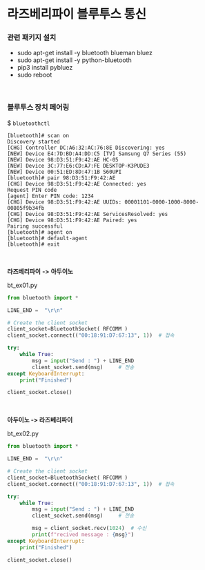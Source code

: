 # 라즈베리파이 블루투스 통신

### 관련 패키지 설치

-   sudo apt-get install -y bluetooth blueman bluez
-   sudo apt-get install -y python-bluetooth
-   pip3 install pybluez
-   sudo reboot

<br>

### 블루투스 장치 페어링

$ `bluetoothctl`

```
[bluetooth]# scan on
Discovery started
[CHG] Controller DC:A6:32:AC:76:8E Discovering: yes
[NEW] Device E4:7D:BD:A4:DD:C5 [TV] Samsung Q7 Series (55)
[NEW] Device 98:D3:51:F9:42:AE HC-05
[NEW] Device 3C:77:E6:CD:A7:FE DESKTOP-K3PUDE3
[NEW] Device 00:51:ED:8D:47:1B S60UPI
[bluetooth]# pair 98:D3:51:F9:42:AE
[CHG] Device 98:D3:51:F9:42:AE Connected: yes
Request PIN code
[agent] Enter PIN code: 1234
[CHG] Device 98:D3:51:F9:42:AE UUIDs: 00001101-0000-1000-8000-00805f9b34fb
[CHG] Device 98:D3:51:F9:42:AE ServicesResolved: yes
[CHG] Device 98:D3:51:F9:42:AE Paired: yes
Pairing successful
[bluetooth]# agent on
[bluetooth]# default-agent
[bluetooth]# exit
```

<br>

**라즈베리파이** **->** **아두이노**

bt_ex01.py

```python
from bluetooth import * 

LINE_END =  "\r\n"

# Create the client socket 
client_socket=BluetoothSocket( RFCOMM ) 
client_socket.connect(("00:18:91:D7:67:13", 1))  # 접속 

try:
    while True: 
        msg = input("Send : ") + LINE_END 
        client_socket.send(msg) 	# 전송
except KeyboardInterrupt:
    print("Finished")

client_socket.close() 
```

<br>

**아두이노 -> 라즈베리파이**

bt_ex02.py

```python
from bluetooth import * 

LINE_END =  "\r\n"

# Create the client socket 
client_socket=BluetoothSocket( RFCOMM ) 
client_socket.connect(("00:18:91:D7:67:13", 1))  # 접속 

try:
    while True: 
        msg = input("Send : ") + LINE_END 
        client_socket.send(msg) 	# 전송

        msg = client_socket.recv(1024)  # 수신
        print(f"recived message : {msg}")
except KeyboardInterrupt:
    print("Finished")

client_socket.close() 
```



<br>

<br>

<br>

<br>

<br>

<br>

<br>

<br>

<br>

<br>

<br>

<br>

<br>

<br>

<br>

<br>

<br>